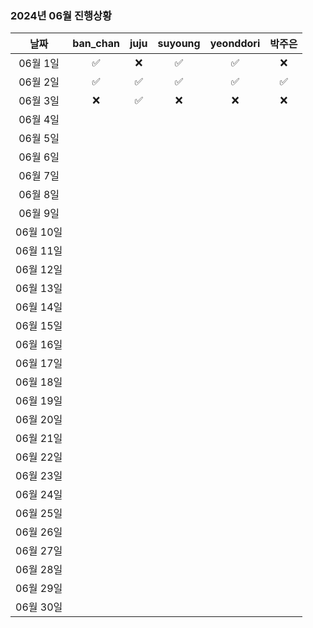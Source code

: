 ### 2024년 06월 진행상황
| 날짜 | ban_chan | juju | suyoung | yeonddori | 박주은 |
|:---:|:---:|:---:|:---:|:---:|:---:|
| 06월 1일 | ✅ | ❌ | ✅ | ✅ | ❌ |
| 06월 2일 | ✅ | ✅ | ✅ | ✅ | ✅ |
| 06월 3일 | ❌ | ✅ | ❌ | ❌ | ❌ |
| 06월 4일 | | | | | |
| 06월 5일 | | | | | |
| 06월 6일 | | | | | |
| 06월 7일 | | | | | |
| 06월 8일 | | | | | |
| 06월 9일 | | | | | |
| 06월 10일 | | | | | |
| 06월 11일 | | | | | |
| 06월 12일 | | | | | |
| 06월 13일 | | | | | |
| 06월 14일 | | | | | |
| 06월 15일 | | | | | |
| 06월 16일 | | | | | |
| 06월 17일 | | | | | |
| 06월 18일 | | | | | |
| 06월 19일 | | | | | |
| 06월 20일 | | | | | |
| 06월 21일 | | | | | |
| 06월 22일 | | | | | |
| 06월 23일 | | | | | |
| 06월 24일 | | | | | |
| 06월 25일 | | | | | |
| 06월 26일 | | | | | |
| 06월 27일 | | | | | |
| 06월 28일 | | | | | |
| 06월 29일 | | | | | |
| 06월 30일 | | | | | |
